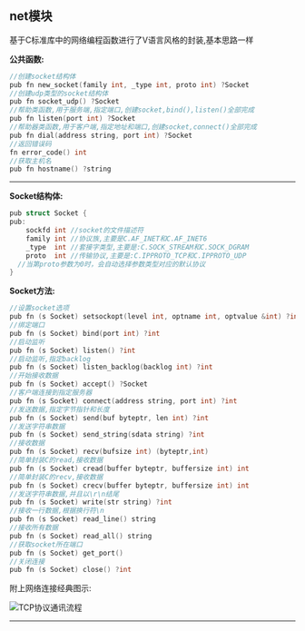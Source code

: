 ## net模块

基于C标准库中的网络编程函数进行了V语言风格的封装,基本思路一样

**公共函数:**

```c
//创建socket结构体
pub fn new_socket(family int, _type int, proto int) ?Socket
//创建udp类型的socket结构体
pub fn socket_udp() ?Socket 
//帮助类函数,用于服务端,指定端口,创建socket,bind(),listen()全部完成
pub fn listen(port int) ?Socket
//帮助器类函数,用于客户端,指定地址和端口,创建socket,connect()全部完成
pub fn dial(address string, port int) ?Socket
//返回错误码
fn error_code() int
//获取主机名
pub fn hostname() ?string

```

---

**Socket结构体:**

```c
pub struct Socket {
pub:
	sockfd int //socket的文件描述符
	family int //协议族,主要是C.AF_INET和C.AF_INET6
	_type  int //套接字类型,主要是:C.SOCK_STREAM和C.SOCK_DGRAM
	proto  int //传输协议,主要是:C.IPPROTO_TCP和C.IPPROTO_UDP
  //当第proto参数为0时，会自动选择参数类型对应的默认协议
}
```

**Socket方法:**

```c
//设置socket选项
pub fn (s Socket) setsockopt(level int, optname int, optvalue &int) ?int
//绑定端口
pub fn (s Socket) bind(port int) ?int 
//启动监听
pub fn (s Socket) listen() ?int
//启动监听,指定backlog
pub fn (s Socket) listen_backlog(backlog int) ?int
//开始接收数据
pub fn (s Socket) accept() ?Socket
//客户端连接到指定服务器
pub fn (s Socket) connect(address string, port int) ?int
//发送数据,指定字节指针和长度
pub fn (s Socket) send(buf byteptr, len int) ?int
//发送字符串数据
pub fn (s Socket) send_string(sdata string) ?int
//接收数据
pub fn (s Socket) recv(bufsize int) (byteptr,int)
//简单封装C的read,接收数据
pub fn (s Socket) cread(buffer byteptr, buffersize int) int
//简单封装C的recv,接收数据
pub fn (s Socket) crecv(buffer byteptr, buffersize int) int
//发送字符串数据,并且以\r\n结尾
pub fn (s Socket) write(str string) ?int
//接收一行数据,根据换行符\n
pub fn (s Socket) read_line() string 
//接收所有数据
pub fn (s Socket) read_all() string
//获取socket所在端口
pub fn (s Socket) get_port()
//关闭连接
pub fn (s Socket) close() ?int

```

附上网络连接经典图示:

![TCP协议通讯流程](https://img-blog.csdn.net/20140519112921000?watermark/2/text/aHR0cDovL2Jsb2cuY3Nkbi5uZXQvbWF0cml4X2xhYm9yYXRvcnk=/font/5a6L5L2T/fontsize/400/fill/I0JBQkFCMA==/dissolve/70/gravity/SouthEast)

---











